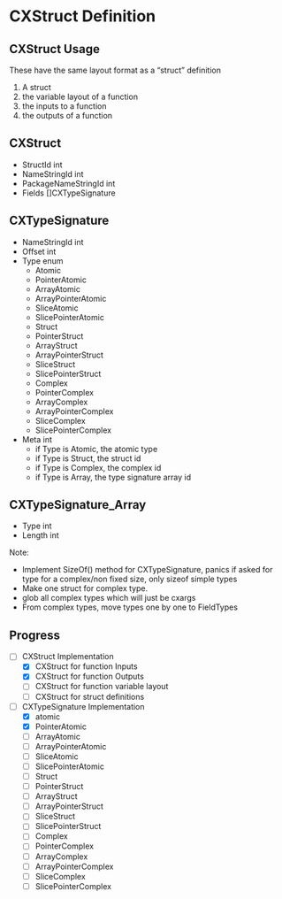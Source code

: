 # CXStruct Definition

## CXStruct Usage
These have the same layout format as a “struct” definition
1. A struct
2. the variable layout of a function
3. the inputs to a function
4. the outputs of a function

## CXStruct
- StructId int
- NameStringId  int
- PackageNameStringId int
- Fields []CXTypeSignature

## CXTypeSignature
- NameStringId  int
- Offset int
- Type enum
    - Atomic
    - PointerAtomic
    - ArrayAtomic
    - ArrayPointerAtomic
    - SliceAtomic
    - SlicePointerAtomic
    - Struct
    - PointerStruct
    - ArrayStruct
    - ArrayPointerStruct
    - SliceStruct
    - SlicePointerStruct
    - Complex
    - PointerComplex
    - ArrayComplex
    - ArrayPointerComplex
    - SliceComplex
    - SlicePointerComplex
- Meta int
    - if Type is Atomic, the atomic type
    - if Type is Struct, the struct id
    - if Type is Complex, the complex id
    - if Type is Array, the type signature array id

## CXTypeSignature_Array
- Type int
- Length int
    
Note:
- Implement SizeOf() method for CXTypeSignature, panics if asked for type for a complex/non fixed size, only sizeof simple types
- Make one struct for complex type.
- glob all complex types which will just be cxargs
- From complex types, move types one by one to FieldTypes

## Progress
- [ ] CXStruct Implementation
    - [x] CXStruct for function Inputs
    - [x] CXStruct for function Outputs
    - [ ] CXStruct for function variable layout
    - [ ] CXStruct for struct definitions
- [ ] CXTypeSignature Implementation
    - [x] atomic
    - [x] PointerAtomic
    - [ ] ArrayAtomic
    - [ ] ArrayPointerAtomic
    - [ ] SliceAtomic
    - [ ] SlicePointerAtomic
    - [ ] Struct
    - [ ] PointerStruct
    - [ ] ArrayStruct
    - [ ] ArrayPointerStruct
    - [ ] SliceStruct
    - [ ] SlicePointerStruct
    - [ ] Complex
    - [ ] PointerComplex
    - [ ] ArrayComplex
    - [ ] ArrayPointerComplex
    - [ ] SliceComplex
    - [ ] SlicePointerComplex